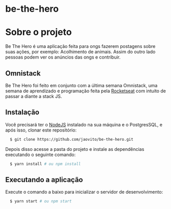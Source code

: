 # be-the-hero

# Sobre o projeto
Be The Hero é uma aplicação feita para ongs fazerem postagens sobre suas ações, por exemplo: Acolhimento de animais. Assim do outro lado pessoas podem ver os anúncios das ongs e contribuir.

## Omnistack
Be The Hero foi feito em conjunto com a última semana Omnistack, uma semana de aprendizado e programação feita pela [Rocketseat](https://rocketseat.com.br/) com intuito de passar a diante a stack JS.

## Instalação

Você precisará ter o [NodeJS](https://nodejs.org) instalado na sua máquina e o PostgresSQL, e após isso, clonar este repositório:
```sh
  $ git clone https://github.com/jaovito/be-the-hero.git
```

Depois disso acesse a pasta do projeto e instale as dependências executando o seguinte comando:
```sh
  $ yarn install # ou npm install
```

## Executando a aplicação

Execute o comando a baixo para inicializar o servidor de desenvolvimento:
```sh
  $ yarn start # ou npm start
```
